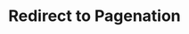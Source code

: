 ---
title: "Redirect to Pagenation"
layout: "redirect"
aliases: ["/page4/"]
redirect_url: "/page/4/"
---